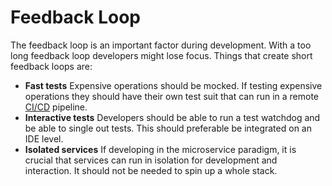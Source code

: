 # Feedback Loop

The feedback loop is an important factor during development. With a too long
feedback loop developers might lose focus. Things that create short feedback
loops are:

- **Fast tests** Expensive operations should be mocked. If testing expensive
  operations they should have their own test suit that can run in a remote [CI/CD](../devops/ci_cd)
  pipeline.
- **Interactive tests** Developers should be able to run a test watchdog and be
  able to single out tests. This should preferable be integrated on an IDE
  level.
- **Isolated services** If developing in the microservice paradigm, it is
  crucial that services can run in isolation for development and interaction. It
  should not be needed to spin up a whole stack.
